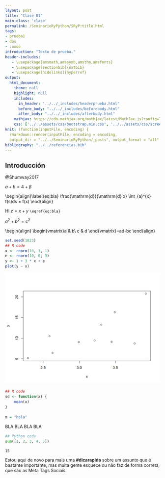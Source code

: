 ```yaml
---
layout: post
title: "Clase 01"
main-class: 'clase'
permalink: /SeminarioRyPython/SRyP:title.html
tags:
- prueba1
- dos
- :oooo
introduction: "Texto de prueba."
header-includes:
   - \usepackage{amsmath,amssymb,amsthm,amsfonts}
   - \usepackage[sectionbib]{natbib}
   - \usepackage[hidelinks]{hyperref}
output:
  html_document:
    theme: null
    highlight: null
    includes:
      in_header: "../../_includes/headerprueba.html"
      before_body: "../../_includes/beforebody.html"
      after_body: "../../_includes/afterbody.html"
    mathjax: https://cdn.mathjax.org/mathjax/latest/MathJax.js?config=TeX-AMS-MML_HTMLorMML
    css: ['../../assets/css/bootstrap.min.css', '../../assets/css/screen.css', '../../assets/css/main.css', '../../assets/css/cajitas.css', '../../assets/css/post.css']
knit: (function(inputFile, encoding) {
  rmarkdown::render(inputFile, encoding = encoding,
  output_dir = "../../SeminarioRyPython/_posts", output_format = "all"  ) })
bibliography: "../../referencias.bib"
---
```




## Introducción


@Shumway2017

$a+b=4+\beta$

\begin{align}\label{eq:bla}
\frac{\mathrm{d}}{\mathrm{d} x} \int_{a}^{x} f(s)ds = f(x)
\end{align}

Hi $z = x + y$ `\eqref{eq:bla}`

$a^2 + b^2 = c^2$

\begin{align}
\begin{vmatrix}a & b\\
c & d
\end{vmatrix}=ad-bc \end{align}





```r
set.seed(1823)
## R code
x <- rnorm(10, 3, 1)
e <- rnorm(10, 0, 3)
y <- 1 + 3 * x + e
plot(y ~ x)
```

<img src="../../SeminarioRyPython/images/Clase01unnamed-chunk-1-1.png" width="672" />

```r
## R code
sd <- function(x) {
    mean(x)
}

m = "hola"
```

BLA BLA BLA BLA


```python
## Python code
sum([1, 2, 3, 4, 5])
```

```
15
```




Estou aqui de novo para mais uma **#dicarapida** sobre um assunto que é bastante importante, mas muita gente esquece ou não faz de forma correta, que são as Meta Tags Sociais.
